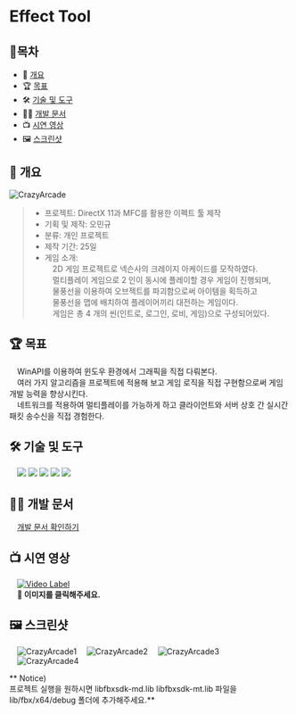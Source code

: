 # Effect Tool
## 📙목차
- 📝 [개요](#-개요)
- 🏆 [목표](#-목표)
- 🛠 [기술 및 도구](#-기술-및-도구)
- 🧑‍💻 [개발 문서](#-개발-문서)
- 📺 [시연 영상](#-시연-영상)
- 🖼️ [스크린샷](#%EF%B8%8F-스크린샷)

## 📝 개요
![CrazyArcade](https://user-images.githubusercontent.com/16281218/218511941-468efab7-b79b-4d35-a188-33503d7e0fdf.png)
> - 프로젝트: DirectX 11과 MFC를 활용한 이펙트 툴 제작      
> - 기획 및 제작: 오민규   
> - 분류: 개인 프로젝트   
> - 제작 기간: 25일    
> - 게임 소개:   
> &emsp;2D 게임 프로젝트로 넥슨사의 크레이지 아케이드를 모작하였다.   
> &emsp;멀티플레이 게임으로 2 인이 동시에 플레이할 경우 게임이 진행되며,   
> &emsp;물풍선을 이용하여 오브젝트를 파괴함으로써 아이템을 획득하고   
> &emsp;물풍선을 맵에 배치하여 플레이어끼리 대전하는 게임이다.   
> &emsp;게임은 총 4 개의 씬(인트로, 로그인, 로비, 게임)으로 구성되어있다.   


## 🏆 목표      
&emsp;WinAPI를 이용하여 윈도우 환경에서 그래픽을 직접 다뤄본다.    
&emsp;여러 가지 알고리즘을 프로젝트에 적용해 보고 게임 로직을 직접 구현함으로써 게임 개발 능력을 향상시킨다.    
&emsp;네트워크를 적용하여 멀티플레이를 가능하게 하고 클라이언트와 서버 상호 간 실시간 패킷 송수신을 직접 경험한다.    


## 🛠 기술 및 도구   
&emsp;<img src="https://img.shields.io/badge/C-A8B9CC?style=flat-square&&logo=c&logoColor=white"/> <img src="https://img.shields.io/badge/C++-00599C?style=flat-square&&logo=cplusplus&logoColor=white"/> <img src="https://img.shields.io/badge/Window API-0078D6?style=flat-square&&logo=Windows&logoColor=white"/> <img src="https://img.shields.io/badge/-Window%20Socket(TCP%2FIP)-red?style=flat-square&&logo=Windows&logoColor=white"/>  <img src="https://img.shields.io/badge/Visual Studio-5C2D91?style=flat-square&&logo=Visual Studio&logoColor=white"/>


## 🧑‍💻 개발 문서
&emsp;[개발 문서 확인하기](https://github.com/MingyuOh/CrazyArcade/tree/main/Document)
 
 
## 📺 시연 영상
&emsp;[![Video Label](https://user-images.githubusercontent.com/16281218/218692901-025abe35-cc20-4f1f-b461-a6f8b2fb473f.png)](https://youtu.be/0h2cQZpt-CA)        
&emsp;**🔼 이미지를 클릭해주세요.**    

## 🖼️ 스크린샷
&emsp;![CrazyArcade1](https://user-images.githubusercontent.com/16281218/218682274-31747a94-bc2a-4a2a-8265-c476a9c3c158.png)
&emsp;![CrazyArcade2](https://user-images.githubusercontent.com/16281218/218692702-a856a05c-f45b-49e2-b6da-258b1c64fd53.png)
&emsp;![CrazyArcade3](https://user-images.githubusercontent.com/16281218/218682291-216bc0f9-e4ef-4736-b786-1e5127c70e68.png)    
&emsp;![CrazyArcade4](https://user-images.githubusercontent.com/16281218/218682293-cec0f5fc-884e-4a02-808c-05cecc8ee4de.png)


** Notice)    
프로젝트 실행을 원하시면 
libfbxsdk-md.lib libfbxsdk-mt.lib 파일을 
lib/fbx/x64/debug 폴더에 추가해주세요.**
